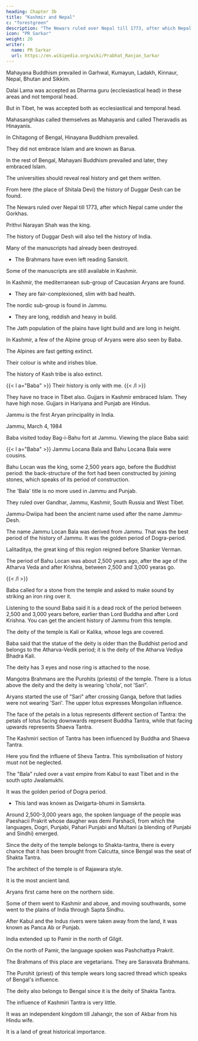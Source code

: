 ```yaml
---
heading: Chapter 3b
title: "Kashmir and Nepal"
c: "forestgreen"
description: "The Newars ruled over Nepal till 1773, after which Nepal came under the Gorkhas."
icon: "PR Sarkar"
weight: 26
writer:
  name: PR Sarkar
  url: https://en.wikipedia.org/wiki/Prabhat_Ranjan_Sarkar
---
```



Mahayana Buddhism prevailed in Garhwal, Kumayun, Ladakh, Kinnaur, Nepal, Bhutan and Sikkim. 

Dalai Lama was accepted as Dharma guru (ecclesiastical head) in these areas and not temporal head.

But in Tibet, he was accepted both as ecclesiastical and temporal head.

Mahasanghikas called themselves as Mahayanis and called Theravadis as Hinayanis. 

In Chitagong of Bengal, Hinayana Buddhism prevailed.

They did not embrace Islam and are known as Barua.

In the rest of Bengal, Mahayani Buddhism prevailed and later, they embraced Islam.

The universities should reveal real history and get them written. 

From here (the place of Shitala Devi) the history of Duggar Desh can be found.

The Newars ruled over Nepal till 1773, after which Nepal came under the Gorkhas.

Prithvi Narayan Shah was the king. 

The history of Duggar Desh will also tell the history of India. 

Many of the manuscripts had already been destroyed.
- The Brahmans have even left reading Sanskrit. 

Some of the manuscripts are still available in Kashmir.

In Kashmir, the mediterranean sub-group of Caucasian Aryans are found. 
- They are fair-complexioned, slim with bad health.

The nordic sub-group is found in Jammu.
- They are long, reddish and heavy in build. 

The Jath population of the plains have light build and are long in height. 

In Kashmir, a few of the Alpine group of Aryans were also seen by Baba.

The Alpines are fast getting extinct. 

Their colour is white and irishes blue. 

The history of Kash tribe is also extinct.

{{< l a="Baba" >}}
Their history is only with me. 
{{< /l >}}

They have no trace in Tibet also. Gujjars in Kashmir embraced Islam. They have high nose. Gujjars in Hariyana and Punjab are Hindus.

Jammu is the first Aryan principality in India.


Jammu, March 4, 1984

<!-- 73 -->

Baba visited today Bag-i-Bahu fort at Jammu. Viewing the place Baba said:

{{< l a="Baba" >}}
Jammu Locana Bala and Bahu Locana Bala were cousins. 

Bahu Locan was the king, some 2,500 years ago, before the Buddhist period: the back-structure of the fort had been constructed by joining stones, which speaks of its period of construction.

The 'Bala' title is no more used in Jammu and Punjab. 

They ruled over Gandhar, Jammu, Kashmir, South Russia and West Tibet. 

Jammu-Dwiipa had been the ancient name used after the name Jammu-Desh. 

The name Jammu Locan Bala was derived from Jammu. That was the best period of the history of Jammu. It was the golden period of Dogra-period. 

Lalitaditya, the great king of this region reigned before Shanker Verman. 

The period of Bahu Locan was about 2,500 years ago, after the age of the Atharva Veda and after Krishna, between 2,500 and 3,000 yearas go. 

<!-- Krishna lived some 3,500 years ago. Mahaviir and Buddha lived 2500 years ago. -->
{{< /l >}}


Baba called for a stone from the temple and asked to make sound by striking an iron ring over it. 

Listening to the sound Baba said it is a dead rock of the period between 2,500 and 3,000 years before, earlier than Lord Buddha and after Lord Krishna. You can get the ancient history of Jammu from this temple.

The deity of the temple is Kali or Kalika, whose legs are covered. 

Baba said that the statue of the deity is older than the Buddhist period and belongs to the Atharva-Vedik period; it is the deity of the Atharva Vediya Bhadra Kali. 

The deity has 3 eyes and nose ring is attached to the nose. 

Mangotra Brahmans are the Purohits (priests) of the temple. There is a lotus above the deity and the deity is wearing 'chola', not 'Sari". 

Aryans started the use of "Sari" after crossing Ganga, before that ladies were not wearing 'Sari'. The upper lotus expresses Mongolian influence. 

The face of the petals in a lotus represents different section of Tantra: the petals of lotus facing downwards represent Buddha Tantra, while that facing upwards represents Shaeva Tantra. 


The Kashmiri section of Tantra has been influenced by Buddha and Shaeva Tantra. 

<!-- Shell P. R. Sarkar -->

Here you find the influene of Sheva Tantra. This symbolisation of history must not be neglected.

The "Bala" ruled over a vast empire from Kabul to east Tibet and in the south upto Jwalamukhi.

It was the golden period of Dogra period.
- This land was known as Dwigarta-bhumi in Samskrta. 

Around 2,500-3,000 years ago, the spoken language of the people was Paeshacii Prakrit whose daugher was demi Parshacli, from which the languages, Dogri, Punjabi, Pahari Punjabi and Multani (a blending of Punjabi and Sindhi) emerged. 

Since the deity of the temple belongs to Shakta-tantra, there is every chance that it has been brought from Calcutta, since Bengal was the seat of Shakta Tantra. 

The architect of the temple is of Rajawara style.

It is the most ancient land. 

Aryans first came here on the northern side. 

Some of them went to Kashmir and above, and moving southwards, some went to the plains of India through Sapta Sindhu. 

After Kabul and the Indus rivers were taken away from the land, it was known as Panca Ab or Punjab. 

India extended up to Pamir in the north of Gilgit. 

On the north of Pamir, the language spoken was Pashchattya Prakrit.

The Brahmans of this place are vegetarians. They are Sarasvata Brahmans.

The Purohit (priest) of this temple wears long sacred thread which speaks of Bengal's influence.

The deity also belongs to Bengal since it is the deity of Shakta Tantra.

The influence of Kashmiri Tantra is very little.

It was an independent kingdom till Jahangir, the son of Akbar from his Hindu wife. 

It is a land of great historical importance.

